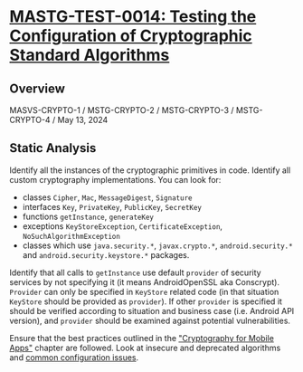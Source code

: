# [MASTG-TEST-0014: Testing the Configuration of Cryptographic Standard Algorithms](https://mas.owasp.org/MASTG/tests/android/MASVS-CRYPTO/MASTG-TEST-0014)

## Overview
MASVS-CRYPTO-1 / MSTG-CRYPTO-2 / MSTG-CRYPTO-3 / MSTG-CRYPTO-4 / May 13, 2024
## Static Analysis
Identify all the instances of the cryptographic primitives in code. Identify all custom cryptography implementations. You can look for:

- classes `Cipher`, `Mac`, `MessageDigest`, `Signature`
- interfaces `Key`, `PrivateKey`, `PublicKey`, `SecretKey`
- functions `getInstance`, `generateKey`
- exceptions `KeyStoreException`, `CertificateException`, `NoSuchAlgorithmException`
- classes which use `java.security.*`, `javax.crypto.*`, `android.security.*` and `android.security.keystore.*` packages.

Identify that all calls to `getInstance` use default `provider` of security services by not specifying it (it means AndroidOpenSSL aka Conscrypt). `Provider` can only be specified in `KeyStore` related code (in that situation `KeyStore` should be provided as `provider`). If other `provider` is specified it should be verified according to situation and business case (i.e. Android API version), and `provider` should be examined against potential vulnerabilities.

Ensure that the best practices outlined in the ["Cryptography for Mobile Apps"](https://github.com/google/android-emulator-container-scripts) chapter are followed. Look at insecure and deprecated algorithms and [common configuration issues](https://github.com/google/android-emulator-container-scripts).
